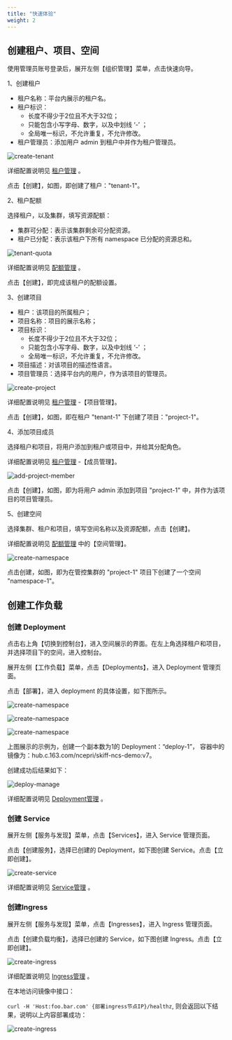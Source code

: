 ```yaml
---
title: "快速体验"
weight: 2
---
```


## 创建租户、项目、空间

使用管理员账号登录后，展开左侧【组织管理】菜单，点击快速向导。

1、创建租户

- 租户名称：平台内展示的租户名。
- 租户标识：
  - 长度不得少于2位且不大于32位；
  - 只能包含小写字母、数字，以及中划线 ‘-’ ；
  - 全局唯一标识，不允许重复，不允许修改。
- 租户管理员：添加用户 admin 到租户中并作为租户管理员。

![create-tenant](/imgs/quick-start/quick-experience/create-tenant.png)

详细配置说明见 [租户管理](https://www.kubecube.io/docs/user-guide/administration/tenant/) 。

点击【创建】，如图，即创建了租户："tenant-1"。

2、租户配额

选择租户，以及集群，填写资源配额：

- 集群可分配：表示该集群剩余可分配资源。
- 租户已分配：表示该租户下所有 namespace 已分配的资源总和。

![tenant-quota](/imgs/quick-start/quick-experience/tenant-quota.png)

详细配置说明见 [配额管理](https://www.kubecube.io/docs/user-guide/administration/quota/) 。

点击【创建】，即完成该租户的配额设置。

3、创建项目

- 租户：该项目的所属租户；
- 项目名称：项目的展示名称；
- 项目标识：
  - 长度不得少于2位且不大于32位；
  - 只能包含小写字母、数字，以及中划线 ‘-’ ；
  - 全局唯一标识，不允许重复，不允许修改。
- 项目描述：对该项目的描述性语言。
- 项目管理员：选择平台内的用户，作为该项目的管理员。

![create-project](/imgs/quick-start/quick-experience/create-project.png)

详细配置说明见 [租户管理](https://www.kubecube.io/docs/user-guide/administration/tenant/) -【项目管理】。

点击【创建】，如图，即在租户 "tenant-1" 下创建了项目："project-1"。

4、添加项目成员

选择租户和项目，将用户添加到租户或项目中，并给其分配角色。

详细配置说明见 [租户管理](https://www.kubecube.io/docs/user-guide/administration/tenant/) -【成员管理】。

![add-project-member](/imgs/quick-start/quick-experience/add-project-member.png)

点击【创建】，如图，即为将用户 admin 添加到项目 "project-1" 中，并作为该项目的项目管理员。

5、创建空间

选择集群、租户和项目，填写空间名称以及资源配额，点击【创建】。

详细配置说明见 [配额管理](https://www.kubecube.io/docs/user-guide/administration/quota/) 中的【空间管理】。

![create-namespace](/imgs/quick-start/quick-experience/create-namespace.png)

点击创建，如图，即为在管控集群的 "project-1" 项目下创建了一个空间 "namespace-1"。

## 创建工作负载

### 创建 Deployment

点击右上角【切换到控制台】，进入空间展示的界面。在左上角选择租户和项目，并选择项目下的空间，进入控制台。

展开左侧【工作负载】菜单，点击【Deployments】，进入 Deployment 管理页面。

点击【部署】，进入 deployment 的具体设置，如下图所示。

![create-namespace](/imgs/quick-start/quick-experience/create-deploy-1.png)

![create-namespace](/imgs/quick-start/quick-experience/create-deploy-2.png)

![create-namespace](/imgs/quick-start/quick-experience/create-deploy-3.png)

上图展示的示例为，创建一个副本数为1的 Deployment：“deploy-1”， 容器中的镜像为：hub.c.163.com/ncepri/skiff-ncs-demo:v7。

创建成功后结果如下：

![deploy-manage](/imgs/user-guide/ns-scoped-res/workload/Deployment/deploy-manage.png)

详细配置说明见 [Deployment管理](https://www.kubecube.io/docs/user-guide/ns-scoped-res/workload/deployment/) 。

### 创建 Service

展开左侧【服务与发现】菜单，点击【Services】，进入 Service 管理页面。

点击【创建服务】，选择已创建的 Deployment，如下图创建 Service。点击【立即创建】。

![create-service](/imgs/quick-start/quick-experience/create-service.png)

详细配置说明见 [Service管理](https://www.kubecube.io/docs/user-guide/ns-scoped-res/service-discovery/service/) 。

### 创建Ingress

展开左侧【服务与发现】菜单，点击【Ingresses】，进入 Ingress 管理页面。

点击【创建负载均衡】，选择已创建的 Service，如下图创建 Ingress。点击【立即创建】。

![create-ingress](/imgs/quick-start/quick-experience/create-ingress.png)

详细配置说明见 [Ingress管理](https://www.kubecube.io/docs/user-guide/ns-scoped-res/service-discovery/ingress/) 。

在本地访问镜像中接口：

`curl -H 'Host:foo.bar.com' {部署ingress节点IP}/healthz`, 则会返回以下结果，说明以上内容部署成功：

![create-ingress](/imgs/quick-start/quick-experience/create-ingress-2.png)